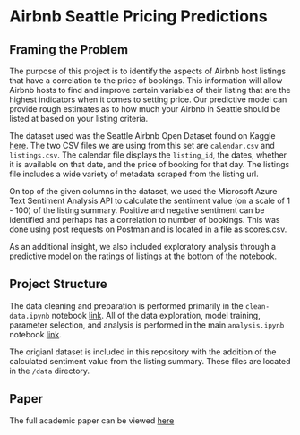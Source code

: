 # Airbnb Seattle Pricing Predictions

## Framing the Problem

The purpose of this project is to identify the aspects of Airbnb host listings that have a correlation to the price of bookings. This information will allow Airbnb hosts to find and improve certain variables of their listing that are the highest indicators when it comes to setting price. Our predictive model can provide rough estimates as to how much your Airbnb in Seattle should be listed at based on your listing criteria.

The dataset used was the Seattle Airbnb Open Dataset found on Kaggle [here](https://www.kaggle.com/airbnb/seattle#calendar.csv). The two CSV files we are using from this set are `calendar.csv` and `listings.csv`. The calendar file displays the `listing_id`, the dates, whether it is available on that date, and the price of booking for that day. The listings file includes a wide variety of metadata scraped from the listing url.

On top of the given columns in the dataset, we used the Microsoft Azure Text Sentiment Analysis API to calculate the sentiment value (on a scale of 1 - 100) of the listing summary. Positive and negative sentiment can be identified and perhaps has a correlation to number of bookings. This was done using post requests on Postman and is located in a file as scores.csv.

As an additional insight, we also included exploratory analysis through a predictive model on the ratings of listings at the bottom of the notebook.

## Project Structure

The data cleaning and preparation is performed primarily in the `clean-data.ipynb` notebook [link](https://github.com/joshkeating/inf370-final-project/blob/master/clean-data.ipynb). All of the data exploration, model training, parameter selection, and analysis is performed in the main `analysis.ipynb` notebook [link](https://github.com/joshkeating/inf370-final-project/blob/master/analysis.ipynb).

The origianl dataset is included in this repository with the addition of the calculated sentiment value from the listing summary. These files are located in the `/data` directory. 

## Paper

The full academic paper can be viewed [here](https://github.com/joshkeating/inf370-final-project/blob/master/INFO%20370%20Final%20Paper.pdf)